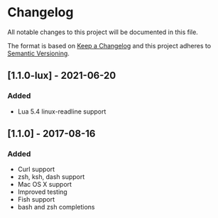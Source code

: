 # Changelog

All notable changes to this project will be documented in this file.

The format is based on [Keep a Changelog](http://keepachangelog.com/en/1.0.0/)
and this project adheres to [Semantic Versioning](http://semver.org/spec/v2.0.0.html).

## [1.1.0-lux] - 2021-06-20

### Added

- Lua 5.4 linux-readline support

## [1.1.0] - 2017-08-16

### Added

- Curl support
- zsh, ksh, dash support
- Mac OS X support
- Improved testing
- Fish support
- bash and zsh completions
